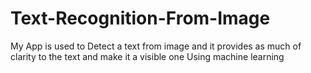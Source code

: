 # Text-Recognition-From-Image
My App is used to Detect a text from image and it provides as much of clarity to the text and make it a visible one Using  machine learning
